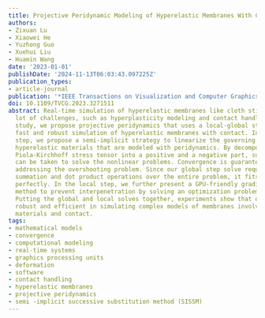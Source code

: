 ```yaml
---
title: Projective Peridynamic Modeling of Hyperelastic Membranes With Contact
authors:
- Zixuan Lu
- Xiaowei He
- Yuzhong Guo
- Xuehui Liu
- Huamin Wang
date: '2023-01-01'
publishDate: '2024-11-13T06:03:43.097225Z'
publication_types:
- article-journal
publication: '*IEEE Transactions on Visualization and Computer Graphics*'
doi: 10.1109/TVCG.2023.3271511
abstract: Real-time simulation of hyperelastic membranes like cloth still faces a
  lot of challenges, such as hyperplasticity modeling and contact handling. In this
  study, we propose projective peridynamics that uses a local-global strategy to enable
  fast and robust simulation of hyperelastic membranes with contact. In the global
  step, we propose a semi-implicit strategy to linearize the governing equation for
  hyperelastic materials that are modeled with peridynamics. By decomposing the first
  Piola-Kirchhoff stress tensor into a positive and a negative part, successive substitutions
  can be taken to solve the nonlinear problems. Convergence is guaranteed by further
  addressing the overshooting problem. Since our global step solve requires no energy
  summation and dot product operations over the entire problem, it fits into GPU implementation
  perfectly. In the local step, we further present a GPU-friendly gradient descent
  method to prevent interpenetration by solving an optimization problem independently.
  Putting the global and local solves together, experiments show that our method is
  robust and efficient in simulating complex models of membranes involving hyperelastic
  materials and contact.
tags:
- mathematical models
- convergence
- computational modeling
- real-time systems
- graphics processing units
- deformation
- software
- contact handling
- hyperelastic membranes
- projective peridynamics
- semi -implicit successive substitution method (SISSM)
---
```

